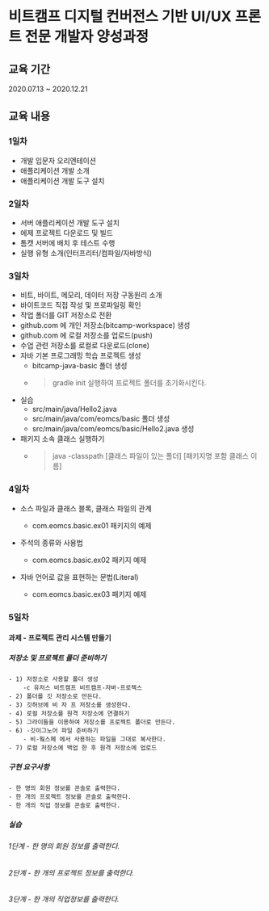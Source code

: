 # 비트캠프 디지털 컨버전스 기반 UI/UX 프론트 전문 개발자 양성과정

## 교육 기간

2020.07.13 ~ 2020.12.21

## 교육 내용

### 1일차

- 개발 입문자 오리엔테이션
- 애플리케이션 개발 소개
- 애플리케이션 개발 도구 설치

### 2일차

- 서버 애플리케이션 개발 도구 설치
- 에제 프로젝트 다운로드 및 빌드
- 톰캣 서버에 배치 후 테스트 수행
- 실행 유형 소개(인터프리터/컴파일/자바방식)

### 3일차

- 비트, 바이트, 메모리, 데이터 저장 구동원리 소개
- 바이트코드 직접 작성 및 프로파일링 확인
- 작업 폴더를 GIT 저장소로 전환
- github.com 에 개인 저장소(bitcamp-workspace) 생성
- github.com 에 로컬 저장소를 업로드(push)
- 수업 관련 저장소를 로컬로 다운로드(clone)
- 자바 기본 프로그래밍 학습 프로젝트 생성
    - bitcamp-java-basic 폴더 생성
    - > gradle init 실행하여 프로젝트 폴더를 초기화시킨다.
- 실습
    - src/main/java/Hello2.java
    - src/main/java/com/eomcs/basic 폴더 생성
    - src/main/java/com/eomcs/basic/Hello2.java 생성
- 패키지 소속 클래스 실행하기
    - > java -classpath [클래스 파일이 있는 폴더] [패키지명 포함 클래스 이름]

### 4일차

- 소스 파일과 클래스 블록, 클래스 파일의 관계
    - com.eomcs.basic.ex01 패키지의 예제

- 주석의 종류와 사용법
    - com.eomcs.basic.ex02 패키지 예제
- 자바 언어로 값을 표현하는 문법(Literal)
    - com.eomcs.basic.ex03 패키지 예제

### 5일차

#### 과제 - 프로젝트 관리 시스템 만들기
##### 저장소 및 프로젝트 폴더 준비하기
    - 1) 저장소로 사용할 폴더 생성
        -c 유저스 비트캠프 비트캠프-자바-프로젝스
    - 2) 폴더를 깃 저장소로 만든다.
    - 3) 깃허브에 비 자 프 저장소를 생성한다.
    - 4) 로컬 저장소를 원격 저장소에 연결하기
    - 5) 그라이들을 이용하여 저장소를 프로젝트 폴더로 만든다.
    - 6) -깃이그노어 파일 준비하기
        - 비-웤스페 에서 사용하는 파일을 그대로 복사한다.
    - 7) 로컬 저장소에 백업 한 후 원격 저장소에 업로드
##### 구현 요구사항
    - 한 명의 회원 정보를 콘솔로 출력한다.
    - 한 개의 프로젝트 정보를 콘솔로 출력한다.
    - 한 개의 직업 정보를 콘솔로 출력한다.
##### 실습
###### 1단계 - 한 명의 회원 정보를 출력한다.
###### 2단계 - 한 개의 프로젝트 정보를 출력한다.
###### 3단계 - 한 개의 직업정보를 출력한다.